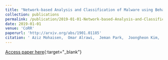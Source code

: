 ```yaml
---
title: "Network-based Analysis and Classification of Malware using Behavioral Artifacts Ordering"
collection: publications
permalink: /publication/2019-01-01-Network-based-Analysis-and-Classification-of-Malware-using-Behavioral-Artifacts-Ordering
date: 2019-01-01
venue: 'CoRR'
paperurl: 'http://arxiv.org/abs/1901.01185'
citation: ' Aziz Mohaisen,  Omar Alrawi,  Jeman Park,  Joongheon Kim,  DaeHun Nyang,  Manar Mohaisen, &quot;Network-based Analysis and Classification of Malware using Behavioral Artifacts Ordering.&quot; CoRR, 2019.'
---
```

[Access paper here](http://arxiv.org/abs/1901.01185){:target="_blank"}
